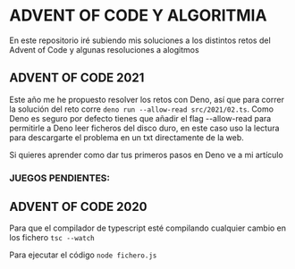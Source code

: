 # ADVENT OF CODE Y ALGORITMIA
En este repositorio iré subiendo mis soluciones a los distintos retos del Advent of Code y algunas resoluciones a alogitmos

## ADVENT OF CODE 2021
Este año me he propuesto resolver los retos con Deno, así que para correr la solución del reto corre `deno run --allow-read src/2021/02.ts`. Como Deno es seguro por defecto tienes que añadir el flag --allow-read para permitirle a Deno leer ficheros del disco duro, en este caso uso la lectura para descargarte el problema en un txt directamente de la web.

Si quieres aprender como dar tus primeros pasos en Deno ve a mi artículo 

### JUEGOS PENDIENTES:


## ADVENT OF CODE 2020
Para que el compilador de typescript esté compilando cualquier cambio en los fichero
`tsc --watch`

Para ejecutar el código
`node fichero.js`
